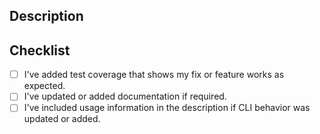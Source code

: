 ## Description
<!-- What does this PR do and how does it -->

<!-- Add this section if required
## Related
-->
<!-- Closes some existing issue
- Close #AAA
<!-- References some existing PR
- #CCC
-->

## Checklist
- [ ] I've added test coverage that shows my fix or feature works as expected.
- [ ] I've updated or added documentation if required.
- [ ] I've included usage information in the description if CLI behavior was updated or added.
